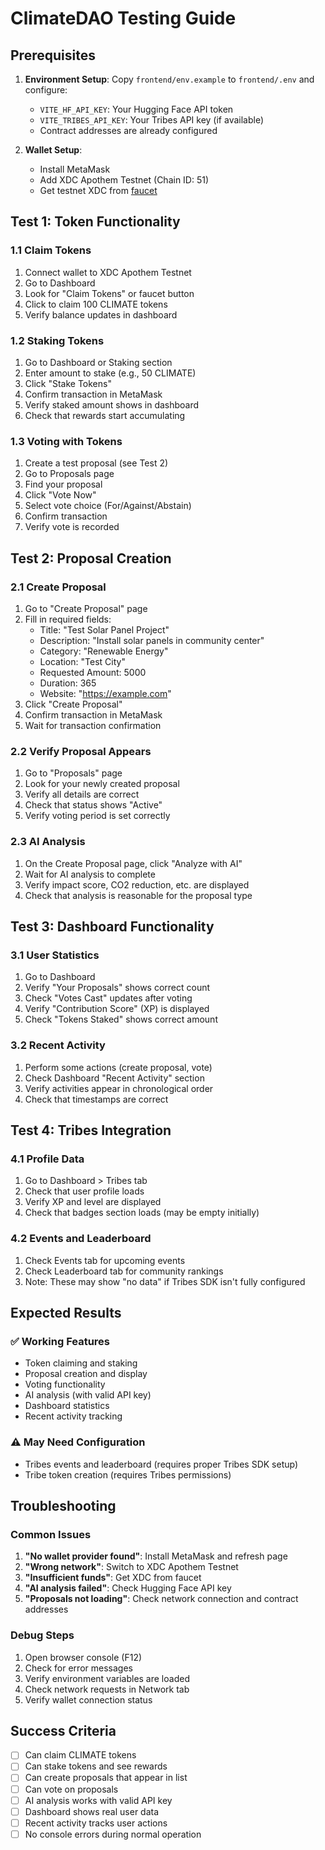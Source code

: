 # ClimateDAO Testing Guide

## Prerequisites
1. **Environment Setup**: Copy `frontend/env.example` to `frontend/.env` and configure:
   - `VITE_HF_API_KEY`: Your Hugging Face API token
   - `VITE_TRIBES_API_KEY`: Your Tribes API key (if available)
   - Contract addresses are already configured

2. **Wallet Setup**: 
   - Install MetaMask
   - Add XDC Apothem Testnet (Chain ID: 51)
   - Get testnet XDC from [faucet](https://faucet.apothem.network/)

## Test 1: Token Functionality

### 1.1 Claim Tokens
1. Connect wallet to XDC Apothem Testnet
2. Go to Dashboard
3. Look for "Claim Tokens" or faucet button
4. Click to claim 100 CLIMATE tokens
5. Verify balance updates in dashboard

### 1.2 Staking Tokens
1. Go to Dashboard or Staking section
2. Enter amount to stake (e.g., 50 CLIMATE)
3. Click "Stake Tokens"
4. Confirm transaction in MetaMask
5. Verify staked amount shows in dashboard
6. Check that rewards start accumulating

### 1.3 Voting with Tokens
1. Create a test proposal (see Test 2)
2. Go to Proposals page
3. Find your proposal
4. Click "Vote Now"
5. Select vote choice (For/Against/Abstain)
6. Confirm transaction
7. Verify vote is recorded

## Test 2: Proposal Creation

### 2.1 Create Proposal
1. Go to "Create Proposal" page
2. Fill in required fields:
   - Title: "Test Solar Panel Project"
   - Description: "Install solar panels in community center"
   - Category: "Renewable Energy"
   - Location: "Test City"
   - Requested Amount: 5000
   - Duration: 365
   - Website: "https://example.com"
3. Click "Create Proposal"
4. Confirm transaction in MetaMask
5. Wait for transaction confirmation

### 2.2 Verify Proposal Appears
1. Go to "Proposals" page
2. Look for your newly created proposal
3. Verify all details are correct
4. Check that status shows "Active"
5. Verify voting period is set correctly

### 2.3 AI Analysis
1. On the Create Proposal page, click "Analyze with AI"
2. Wait for AI analysis to complete
3. Verify impact score, CO2 reduction, etc. are displayed
4. Check that analysis is reasonable for the proposal type

## Test 3: Dashboard Functionality

### 3.1 User Statistics
1. Go to Dashboard
2. Verify "Your Proposals" shows correct count
3. Check "Votes Cast" updates after voting
4. Verify "Contribution Score" (XP) is displayed
5. Check "Tokens Staked" shows correct amount

### 3.2 Recent Activity
1. Perform some actions (create proposal, vote)
2. Check Dashboard "Recent Activity" section
3. Verify activities appear in chronological order
4. Check that timestamps are correct

## Test 4: Tribes Integration

### 4.1 Profile Data
1. Go to Dashboard > Tribes tab
2. Check that user profile loads
3. Verify XP and level are displayed
4. Check that badges section loads (may be empty initially)

### 4.2 Events and Leaderboard
1. Check Events tab for upcoming events
2. Check Leaderboard tab for community rankings
3. Note: These may show "no data" if Tribes SDK isn't fully configured

## Expected Results

### ✅ Working Features
- Token claiming and staking
- Proposal creation and display
- Voting functionality
- AI analysis (with valid API key)
- Dashboard statistics
- Recent activity tracking

### ⚠️ May Need Configuration
- Tribes events and leaderboard (requires proper Tribes SDK setup)
- Tribe token creation (requires Tribes permissions)

## Troubleshooting

### Common Issues
1. **"No wallet provider found"**: Install MetaMask and refresh page
2. **"Wrong network"**: Switch to XDC Apothem Testnet
3. **"Insufficient funds"**: Get XDC from faucet
4. **"AI analysis failed"**: Check Hugging Face API key
5. **"Proposals not loading"**: Check network connection and contract addresses

### Debug Steps
1. Open browser console (F12)
2. Check for error messages
3. Verify environment variables are loaded
4. Check network requests in Network tab
5. Verify wallet connection status

## Success Criteria
- [ ] Can claim CLIMATE tokens
- [ ] Can stake tokens and see rewards
- [ ] Can create proposals that appear in list
- [ ] Can vote on proposals
- [ ] AI analysis works with valid API key
- [ ] Dashboard shows real user data
- [ ] Recent activity tracks user actions
- [ ] No console errors during normal operation
